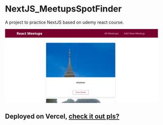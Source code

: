 # NextJS_MeetupsSpotFinder

A project to practice NextJS based on udemy react course.

![alt text](https://github.com/Phern17/NextJS_MeetupsSpotFinder/blob/master/public/Screenshot%202022-01-25%20163113.png "Website homepage preview")

## Deployed on Vercel, [check it out pls?](https://next-js-meetups-spot-finder.vercel.app)
